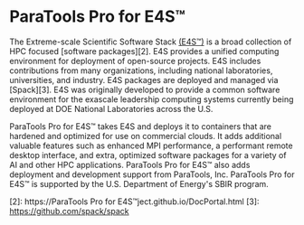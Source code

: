 <!--- --8<-- "README.md" --->

# ParaTools Pro for E4S™

The Extreme-scale Scientific Software Stack [(E4S™)][1] is a broad collection of HPC focused [software packages][2]. E4S provides a unified computing environment for deployment of open-source projects. E4S includes contributions from many organizations, including national laboratories, universities, and industry. E4S packages are deployed and managed via [Spack][3]. E4S was originally developed to provide a common software environment for the exascale leadership computing systems currently being deployed at DOE National Laboratories across the U.S. 

ParaTools Pro for E4S™ takes E4S and deploys it to containers that are hardened and optimized for use on commercial clouds. It adds additional valuable features such as enhanced MPI performance, a performant remote desktop interface, and extra, optimized software packages for a variety of AI and other HPC applications. ParaTools Pro for E4S™ also adds deployment and development support from ParaTools, Inc. ParaTools Pro for E4S™ is supported by the U.S. Department of Energy's SBIR program.

[1]: https://www.e4s.io
[2]: https://ParaTools Pro for E4S™ject.github.io/DocPortal.html
[3]: https://github.com/spack/spack
